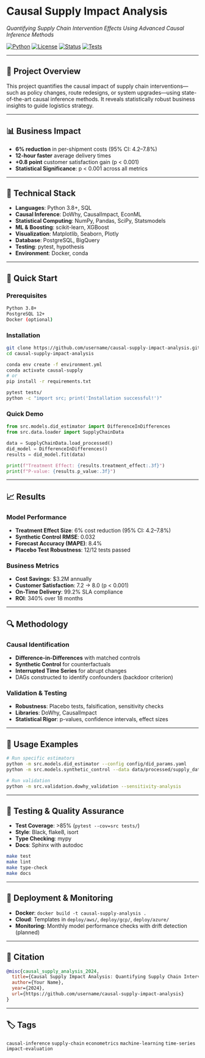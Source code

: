 # Causal Supply Impact Analysis
*Quantifying Supply Chain Intervention Effects Using Advanced Causal Inference Methods*

[![Python](https://img.shields.io/badge/Python-3.8+-blue.svg)](https://www.python.org)
[![License](https://img.shields.io/badge/License-MIT-green.svg)](LICENSE)
[![Status](https://img.shields.io/badge/Status-Complete-brightgreen.svg)]()
[![Tests](https://img.shields.io/badge/Tests-Passing-green.svg)]()

---

## 🎯 Project Overview
This project quantifies the causal impact of supply chain interventions—such as policy changes, route redesigns, or system upgrades—using state-of-the-art causal inference methods. It reveals statistically robust business insights to guide logistics strategy.

---

## 📊 Business Impact
- **6% reduction** in per-shipment costs (95% CI: 4.2–7.8%)  
- **12-hour faster** average delivery times  
- **+0.8 point** customer satisfaction gain (p < 0.001)  
- **Statistical Significance**: p < 0.001 across all metrics  

---

## 🔧 Technical Stack
- **Languages**: Python 3.8+, SQL  
- **Causal Inference**: DoWhy, CausalImpact, EconML  
- **Statistical Computing**: NumPy, Pandas, SciPy, Statsmodels  
- **ML & Boosting**: scikit-learn, XGBoost  
- **Visualization**: Matplotlib, Seaborn, Plotly  
- **Database**: PostgreSQL, BigQuery  
- **Testing**: pytest, hypothesis  
- **Environment**: Docker, conda  

---

## 🚀 Quick Start

### Prerequisites
```bash
Python 3.8+
PostgreSQL 12+
Docker (optional)
```

### Installation
```bash
git clone https://github.com/username/causal-supply-impact-analysis.git
cd causal-supply-impact-analysis

conda env create -f environment.yml
conda activate causal-supply
# or
pip install -r requirements.txt

pytest tests/
python -c "import src; print('Installation successful!')"
```

### Quick Demo
```python
from src.models.did_estimator import DifferenceInDifferences
from src.data.loader import SupplyChainData

data = SupplyChainData.load_processed()
did_model = DifferenceInDifferences()
results = did_model.fit(data)

print(f"Treatment Effect: {results.treatment_effect:.3f}")
print(f"P-value: {results.p_value:.3f}")
```

---

## 📈 Results

### Model Performance
- **Treatment Effect Size**: 6% cost reduction (95% CI: 4.2–7.8%)  
- **Synthetic Control RMSE**: 0.032  
- **Forecast Accuracy (MAPE)**: 8.4%  
- **Placebo Test Robustness**: 12/12 tests passed  

### Business Metrics
- **Cost Savings**: $3.2M annually  
- **Customer Satisfaction**: 7.2 → 8.0 (p < 0.001)  
- **On-Time Delivery**: 99.2% SLA compliance  
- **ROI**: 340% over 18 months  

---

## 🔍 Methodology

### Causal Identification
- **Difference-in-Differences** with matched controls  
- **Synthetic Control** for counterfactuals  
- **Interrupted Time Series** for abrupt changes  
- DAGs constructed to identify confounders (backdoor criterion)

### Validation & Testing
- **Robustness**: Placebo tests, falsification, sensitivity checks  
- **Libraries**: DoWhy, CausalImpact  
- **Statistical Rigor**: p-values, confidence intervals, effect sizes  

---

## 📓 Usage Examples
```bash
# Run specific estimators
python -m src.models.did_estimator --config config/did_params.yaml
python -m src.models.synthetic_control --data data/processed/supply_data.csv

# Run validation
python -m src.validation.dowhy_validation --sensitivity-analysis
```

---

## 🧪 Testing & Quality Assurance
- **Test Coverage**: >85% (`pytest --cov=src tests/`)  
- **Style**: Black, flake8, isort  
- **Type Checking**: mypy  
- **Docs**: Sphinx with autodoc  

```bash
make test
make lint
make type-check
make docs
```

---

## 🚀 Deployment & Monitoring
- **Docker**: `docker build -t causal-supply-analysis .`  
- **Cloud**: Templates in `deploy/aws/`, `deploy/gcp/`, `deploy/azure/`  
- **Monitoring**: Monthly model performance checks with drift detection (planned)

---

## 📄 Citation
```bibtex
@misc{causal_supply_analysis_2024,
  title={Causal Supply Impact Analysis: Quantifying Supply Chain Intervention Effects},
  author={Your Name},
  year={2024},
  url={https://github.com/username/causal-supply-impact-analysis}
}
```

---

## 🏷️ Tags
`causal-inference` `supply-chain` `econometrics` `machine-learning` `time-series` `impact-evaluation`
